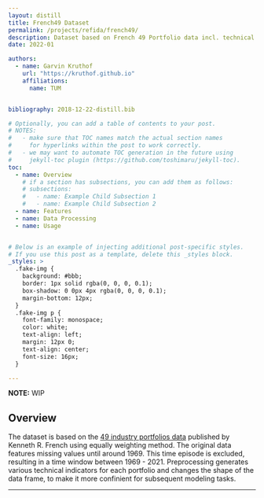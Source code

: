 ```yaml
---
layout: distill
title: French49 Dataset
permalink: /projects/refida/french49/
description: Dataset based on French 49 Portfolio data incl. technical indicators
date: 2022-01

authors:
  - name: Garvin Kruthof
    url: "https://kruthof.github.io"
    affiliations:
      name: TUM


bibliography: 2018-12-22-distill.bib

# Optionally, you can add a table of contents to your post.
# NOTES:
#   - make sure that TOC names match the actual section names
#     for hyperlinks within the post to work correctly.
#   - we may want to automate TOC generation in the future using
#     jekyll-toc plugin (https://github.com/toshimaru/jekyll-toc).
toc:
  - name: Overview
    # if a section has subsections, you can add them as follows:
    # subsections:
    #   - name: Example Child Subsection 1
    #   - name: Example Child Subsection 2
  - name: Features
  - name: Data Processing
  - name: Usage


# Below is an example of injecting additional post-specific styles.
# If you use this post as a template, delete this _styles block.
_styles: >
  .fake-img {
    background: #bbb;
    border: 1px solid rgba(0, 0, 0, 0.1);
    box-shadow: 0 0px 4px rgba(0, 0, 0, 0.1);
    margin-bottom: 12px;
  }
  .fake-img p {
    font-family: monospace;
    color: white;
    text-align: left;
    margin: 12px 0;
    text-align: center;
    font-size: 16px;
  }

---
```


**NOTE:**
WIP


## Overview

The dataset is based on the [49 industry portfolios data](https://mba.tuck.dartmouth.edu/pages/faculty/ken.french/Data_Library/det_49_ind_port.html) published by Kenneth R. French using equally weighting method. The original data features missing values until around 1969. This time episode is excluded, resulting in a time window between 1969 - 2021. Preprocessing generates various technical indicators for each portfolio and changes the shape of the data frame, to make it more confinient for subsequent modeling tasks.

***
